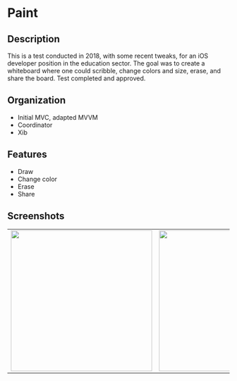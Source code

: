 # Paint

## Description

This is a test conducted in 2018, with some recent tweaks, for an iOS developer position in the education sector. The goal was to create a whiteboard where one could scribble, change colors and size, erase, and share the board.
Test completed and approved.

## Organization

- Initial MVC, adapted MVVM
- Coordinator
- Xib

## Features

- Draw
- Change color
- Erase
- Share

## Screenshots
|   |   |   |   |
|---|---|---|---|
|<img src="https://github.com/lcastagnoli/paint/assets/50826360/d8cbac74-becb-4abe-828d-65f7fc855424" width="320">|<img src="https://github.com/lcastagnoli/paint/assets/50826360/60fc3842-39ce-43e6-8954-d21cdeb04660" width="320">|<img src="https://github.com/lcastagnoli/paint/assets/50826360/7aca69dc-dcd9-419e-9fb1-134b9984d158" width="320">|<img src="https://github.com/lcastagnoli/paint/assets/50826360/64fe39ca-0d13-46d7-a445-2334b6732e62" width="320">|
